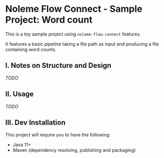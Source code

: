 # Noleme Flow Connect - Sample Project: Word count

This is a toy sample project using `noleme-flow-connect` features.

It features a basic pipeline taking a file path as input and producing a file containing word counts.

## I. Notes on Structure and Design

_TODO_

## II. Usage

_TODO_

## III. Dev Installation

This project will require you to have the following:

* Java 11+
* Maven (dependency resolving, publishing and packaging) 
